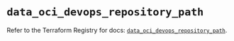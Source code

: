 # `data_oci_devops_repository_path`

Refer to the Terraform Registry for docs: [`data_oci_devops_repository_path`](https://registry.terraform.io/providers/oracle/oci/7.19.0/docs/data-sources/devops_repository_path).
